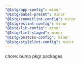 ```yaml
---
"@1stg/app-config": minor
"@1stg/babel-preset": minor
"@1stg/commitlint-config": minor
"@1stg/eslint-config": minor
"@1stg/lib-config": minor
"@1stg/lint-staged": minor
"@1stg/postcss-config": minor
"@1stg/stylelint-config": minor
---
```


chore: bump pkgr packages
